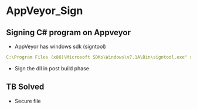 # AppVeyor_Sign
Signing C# program on Appveyor
---
* AppVeyor has windows sdk (signtool)
```yml
C:\Program Files (x86)\Microsoft SDKs\Windows\v7.1A\Bin\signtool.exe" sign /f "C:\projects\logviewer\logviewer.pfx" /p PWD /t http://timestamp.globalsign.com/scripts/timstamp.dll /v /d "logviewer" /du https://github.com/aegoroff/logviewer "bin\Release\logviewer.engine.dll
```
* Sign the dll in post build phase

## TB Solved
* Secure file
